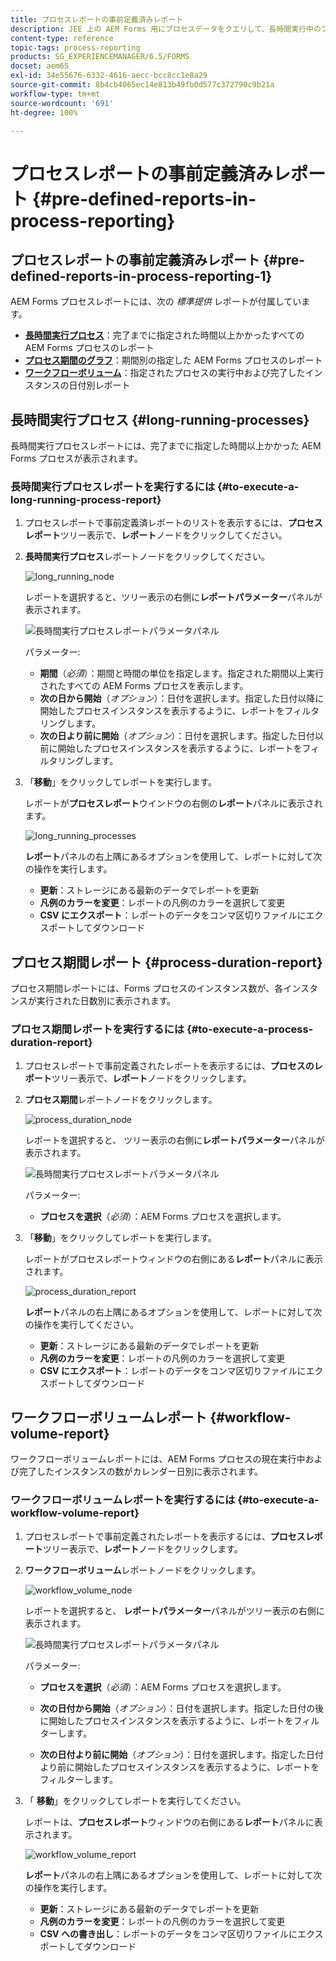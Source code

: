 ```yaml
---
title: プロセスレポートの事前定義済みレポート
description: JEE 上の AEM Forms 用にプロセスデータをクエリして、長時間実行中のプロセス、プロセス期間、ワークフローボリュームに関するレポートを作成
content-type: reference
topic-tags: process-reporting
products: SG_EXPERIENCEMANAGER/6.5/FORMS
docset: aem65
exl-id: 34e55676-6332-4616-aecc-bcc8cc1e8a29
source-git-commit: 8b4cb4065ec14e813b49fb0d577c372790c9b21a
workflow-type: tm+mt
source-wordcount: '691'
ht-degree: 100%

---
```


# プロセスレポートの事前定義済みレポート {#pre-defined-reports-in-process-reporting}

## プロセスレポートの事前定義済みレポート {#pre-defined-reports-in-process-reporting-1}

AEM Forms プロセスレポートには、次の *標準提供* レポートが付属しています。

* **[長時間実行プロセス](#long-running-processes)**：完了までに指定された時間以上かかったすべての AEM Forms プロセスのレポート
* **[プロセス期間のグラフ](#process-duration-report)**：期間別の指定した AEM Forms プロセスのレポート
* **[ワークフローボリューム](#workflow-volume-report)**：指定されたプロセスの実行中および完了したインスタンスの日付別レポート

## 長時間実行プロセス {#long-running-processes}

長時間実行プロセスレポートには、完了までに指定した時間以上かかった AEM Forms プロセスが表示されます。

### 長時間実行プロセスレポートを実行するには {#to-execute-a-long-running-process-report}

1. プロセスレポートで事前定義済レポートのリストを表示するには、**プロセスレポート**&#x200B;ツリー表示で、**レポート**&#x200B;ノードをクリックしてください。
1. **長時間実行プロセス**&#x200B;レポートノードをクリックしてください。

   ![long_running_node](assets/long_running_node.png)

   レポートを選択すると、ツリー表示の右側に&#x200B;**レポートパラメーター**&#x200B;パネルが表示されます。

   ![長時間実行プロセスレポートパラメータパネル](assets/report_parameters_panel.png)

   パラメーター:

   * **期間**（*必須*）：期間と時間の単位を指定します。指定された期間以上実行されたすべての AEM Forms プロセスを表示します。
   * **次の日から開始**（*オプション*）：日付を選択します。指定した日付以降に開始したプロセスインスタンスを表示するように、レポートをフィルタリングします。
   * **次の日より前に開始**（*オプション*）：日付を選択します。指定した日付以前に開始したプロセスインスタンスを表示するように、レポートをフィルタリングします。

1. 「**移動**」をクリックしてレポートを実行します。

   レポートが&#x200B;**プロセスレポート**&#x200B;ウインドウの右側の&#x200B;**レポート**&#x200B;パネルに表示されます。

   ![long_running_processes](assets/long_running_processes.png)

   **レポート**&#x200B;パネルの右上隅にあるオプションを使用して、レポートに対して次の操作を実行します。

   * **更新**：ストレージにある最新のデータでレポートを更新
   * **凡例のカラーを変更**：レポートの凡例のカラーを選択して変更
   * **CSV にエクスポート**：レポートのデータをコンマ区切りファイルにエクスポートしてダウンロード

## プロセス期間レポート  {#process-duration-report}

プロセス期間レポートには、Forms プロセスのインスタンス数が、各インスタンスが実行された日数別に表示されます。

### プロセス期間レポートを実行するには {#to-execute-a-process-duration-report}

1. プロセスレポートで事前定義されたレポートを表示するには、**プロセスのレポート**&#x200B;ツリー表示で、**レポート**&#x200B;ノードをクリックします。
1. **プロセス期間**&#x200B;レポートノードをクリックします。

   ![process_duration_node](assets/process_duration_node.png)

   レポートを選択すると、 ツリー表示の右側に&#x200B;**レポートパラメーター**&#x200B;パネルが表示されます。

   ![長時間実行プロセスレポートパラメータパネル](assets/process_duration_params.png)

   パラメーター:

   * **プロセスを選択**（*必須*）：AEM Forms プロセスを選択します。

1. 「**移動**」をクリックしてレポートを実行します。

   レポートがプロセスレポートウィンドウの右側にある&#x200B;**レポート**&#x200B;パネルに表示されます。

   ![process_duration_report](assets/process_duration_report.png)

   **レポート**&#x200B;パネルの右上隅にあるオプションを使用して、レポートに対して次の操作を実行してください。

   * **更新**：ストレージにある最新のデータでレポートを更新
   * **凡例のカラーを変更**：レポートの凡例のカラーを選択して変更
   * **CSV にエクスポート**：レポートのデータをコンマ区切りファイルにエクスポートしてダウンロード

## ワークフローボリュームレポート {#workflow-volume-report}

ワークフローボリュームレポートには、AEM Forms プロセスの現在実行中および完了したインスタンスの数がカレンダー日別に表示されます。

### ワークフローボリュームレポートを実行するには {#to-execute-a-workflow-volume-report}

1. プロセスレポートで事前定義されたレポートを表示するには、**プロセスレポート**&#x200B;ツリー表示で、**レポート**&#x200B;ノードをクリックします。
1. **ワークフローボリューム**&#x200B;レポートノードをクリックします。

   ![workflow_volume_node](assets/workflow_volume_node.png)

   レポートを選択すると、 **レポートパラメーター**&#x200B;パネルがツリー表示の右側に表示されます。

   ![長時間実行プロセスレポートパラメータパネル](assets/workflow_volume_params.png)

   パラメーター:

   * **プロセスを選択**（*必須*）：AEM Forms プロセスを選択します。

   * **次の日付から開始**（*オプション*）：日付を選択します。指定した日付の後に開始したプロセスインスタンスを表示するように、レポートをフィルターします。

   * **次の日付より前に開始**（*オプション*）：日付を選択します。指定した日付より前に開始したプロセスインスタンスを表示するように、レポートをフィルターします。

1. 「 **移動**」をクリックしてレポートを実行してください。

   レポートは、**プロセスレポート**&#x200B;ウィンドウの右側にある&#x200B;**レポート**&#x200B;パネルに表示されます。

   ![workflow_volume_report](assets/workflow_volume_report.png)

   **レポート**&#x200B;パネルの右上隅にあるオプションを使用して、レポートに対して次の操作を実行します。

   * **更新**：ストレージにある最新のデータでレポートを更新
   * **凡例のカラーを変更**：レポートの凡例のカラーを選択して変更
   * **CSV への書き出し**：レポートのデータをコンマ区切りファイルにエクスポートしてダウンロード
